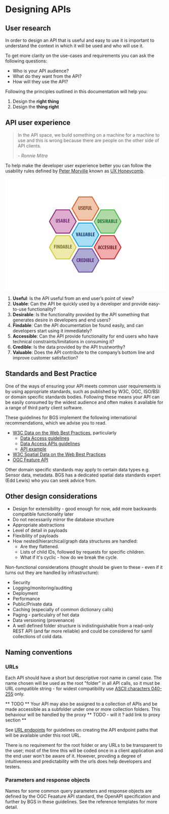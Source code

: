 # Designing APIs

## User research

In order to design an API that is useful and easy to use it is important to understand the context in which it will be used and who will use it.

To get more clarity on the use-cases and requirements you can ask the following questions:

* Who is your API audience?
* What do they want from the API?
* How will they use the API?

Following the principles outlined in this documentation will help you:

1. Design the **right thing**
2. Design the **thing right**

## API user experience

> In the API space, we build something on a machine for a machine to use and this is wrong because there are people on the other side 
> of API clients.
>
> *- Ronnie Mitra*

To help make the developer user experience better you can follow the usability rules defined by [Peter Morville](https://semanticstudios.com/about/) known as [UX Honeycomb](https://semanticstudios.com/user_experience_design/).

![UX Honeycomb](../_media/ux-honeycomb.png "UX Honeycomb")

1. **Useful**: Is the API useful from an end user’s point of view?
2. **Usable**: Can the API be quickly used by a developer and provide easy-to-use functionality?
3. **Desirable**: Is the functionality provided by the API something that generates desire in developers and end users?
4. **Findable**: Can the API documentation be found easily, and can developers start using it immediately?
5. **Accessible**: Can the API provide functionality for end users who have technical constraints/limitations in consuming it?
6. **Credible**: Is the data provided by the API trustworthy?
7. **Valuable**: Does the API contribute to the company’s bottom line and improve customer satisfaction?

## Standards and Best Practice

One of the ways of ensuring your API meets common user requirements is by using appropriate standards, such as published by 
W3C, OGC, ISO/BSI or domain specific standards bodies. Following these means your API can be easily consumed by the widest audience
and often makes it available for a range of third party client software.

These guidelines for BGS implement the following international recommendations, which we advise you to read.

* [W3C Data on the Web Best Practices](https://www.w3.org/TR/dwbp/#dataAccess), particularly
    * [Data Access guidelines](https://www.w3.org/TR/dwbp/#dataAccess)
    * [Data Access APIs guidelines](https://www.w3.org/TR/dwbp/#accessAPIs)
    * [API example](https://www.w3.org/TR/dwbp/dwbp-api-example.html)
* [W3C Spatial Data on the Web Best Practices](https://www.w3.org/TR/sdwbp)
* [OGC Feature API](https://github.com/opengeospatial/ogcapi-features)
    
Other domain specific standards may apply to certain data types e.g. Sensor data, metadata.
BGS has a dedicated spatial data standards expert (Edd Lewis) who you can seek advice from. 

## Other design considerations

 * Design for extensibility - good enough for now, add more backwards compatible functionality later
 * Do not necessarily mirror the database structure
 * Appropriate abstractions
 * Level of detail in payloads
 * Flexibility of payloads
 * How nested/hierarchical/graph data structures are handled:
   *  Are they flattened.
   *  Lists of child IDs, followed by requests for specific children.
   *  What if it's cyclic - how do we break the cycle.


Non-functional considerations (thought should be given to these - even if it turns out they are handled by infrastructure):

 * Security
 * Logging/monitoring/auditing
 * Deployment
 * Performance
 * Public/Private data
 * Caching (especially of common dictionary calls)
 * Paging - particulalry of hot data
 * Data versioning (provenance)
 * A well defined folder structure is indistinguishable from a read-only REST API (and far more reliable) and could be considered for samll collections of cold data.

## Naming conventions

### URLs

Each API should have a short but descriptive root name in camel case. 
The name chosen will be used as the root "folder" in all API calls, so it must be URL compatible string - for widest compatibility use [ASCII characters 040-255](https://en.wikipedia.org/wiki/ASCII) only.

** TODO ** Your API may also be assigned to a collection of APIs and be made accessible as a subfolder under one or more collection folders. This behaviour will be handled by the proxy 
** TODO - will it ? add link to proxy section **

See [URL endpoints](main-content/urls-https-headers) for guidelines on creating the API endpoint paths that will be available under this root URL. 

There is no requirement for the root folder or any URLs to be transparent to the user;
most of the time this will be coded once in a client application and the end user won't be aware of it.
However, provding a degree of intuitiveness and predictability with the urls does help developers and testers.

### Parameters and response objects

Names for some common query parameters and response objects are defined by the OGC Feaature API standard, the OpenAPI specification and further by
BGS in these guidelines. See the reference templates for more detail.



